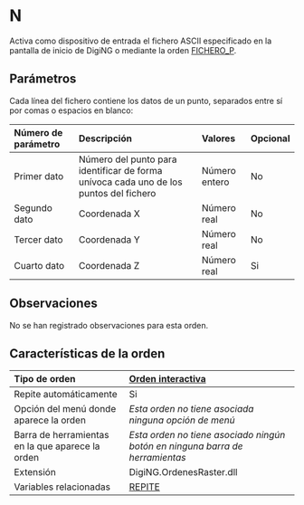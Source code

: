 # N

Activa como dispositivo de entrada el fichero ASCII especificado en la pantalla de inicio de DigiNG o mediante la orden [FICHERO\_P](/digi3d-net/referencia/ventana-de-dibujo/ordenes/f/fichero-p.md).

## Parámetros

Cada línea del fichero contiene los datos de un punto, separados entre sí por comas o espacios en blanco:

| Número de parámetro | Descripción | Valores | Opcional |
| :--- | :--- | :--- | :--- |
| Primer dato | Número del punto para identificar de forma unívoca cada uno de los puntos del fichero | Número entero | No |
| Segundo dato | Coordenada X | Número real | No |
| Tercer dato | Coordenada Y | Número real | No |
| Cuarto dato | Coordenada Z | Número real | Si |

## Observaciones

No se han registrado observaciones para esta orden.

## Características de la orden

| Tipo de orden | [Orden interactiva]() |
| :--- | :--- |
| Repite automáticamente | Si |
| Opción del menú donde aparece la orden | _Esta orden no tiene asociada ninguna opción de menú_ |
| Barra de herramientas en la que aparece la orden | _Esta orden no tiene asociado ningún botón en ninguna barra de herramientas_ |
| Extensión | DigiNG.OrdenesRaster.dll |
| Variables relacionadas | [REPITE](/digi3d-net/referencia/ventana-de-dibujo/variables/r/repite.md) |


